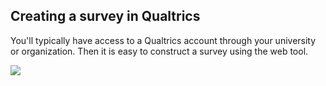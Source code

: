 ## Creating a survey in Qualtrics

You'll typically have access to a Qualtrics account through your university or organization. Then it is easy to construct a survey using the web tool.

![](images/qualtrics-edit.png)
